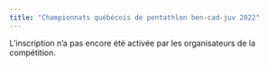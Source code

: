 ```yaml
---
title: "Championnats québécois de pentathlon ben-cad-juv 2022"
---
```


L’inscription n’a pas encore été activée par les organisateurs de la compétition.

